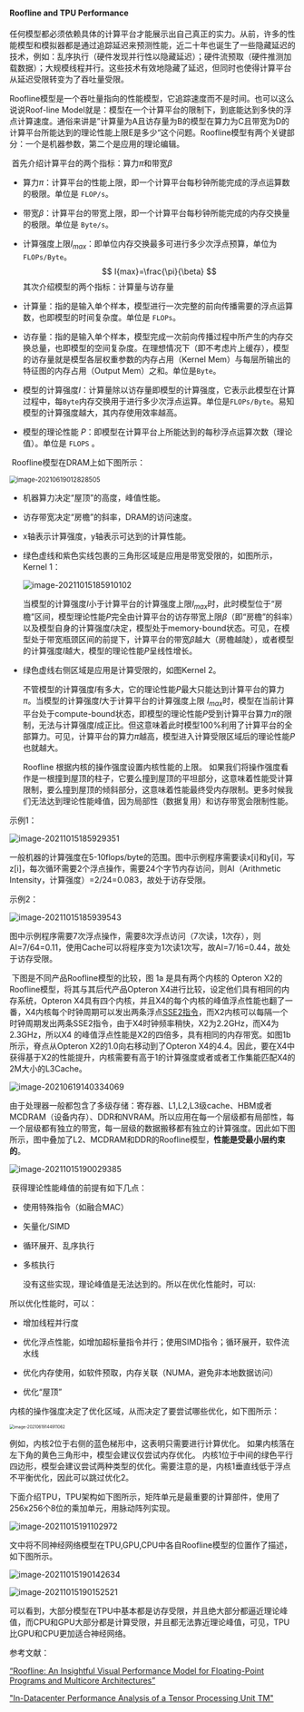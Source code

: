 #### Roofline and TPU Performance

​		任何模型都必须依赖具体的计算平台才能展示出自己真正的实力。从前，许多的性能模型和模拟器都是通过追踪延迟来预测性能，近二十年也诞生了一些隐藏延迟的技术，例如：乱序执行（硬件发现并行性以隐藏延迟）；硬件流预取（硬件推测加载数据）；大规模线程并行。这些技术有效地隐藏了延迟，但同时也使得计算平台从延迟受限转变为了吞吐量受限。

​		Roofline模型是一个吞吐量指向的性能模型，它追踪速度而不是时间。也可以这么说说Roof-line Model就是：模型在一个计算平台的限制下，到底能达到多快的浮点计算速度。通俗来讲是”计算量为A且访存量为B的模型在算力为C且带宽为D的计算平台所能达到的理论性能上限E是多少“这个问题。Roofline模型有两个关键部分：一个是机器参数，第二个是应用的理论编辑。

​		首先介绍计算平台的两个指标：算力$\pi$和带宽$\beta$

- 算力$\pi$：计算平台的性能上限，即一个计算平台每秒钟所能完成的浮点运算数的极限。单位是 `FLOP/s`。

- 带宽$\beta$：计算平台的带宽上限，即一个计算平台每秒钟所能完成的内存交换量的极限。单位是 `Byte/s`。

- 计算强度上限$I_{max}$：即单位内存交换最多可进行多少次浮点预算，单位为 `FLOPs/Byte`。
  $$
  I{max}=\frac{\pi}{\beta}
  $$
  其次介绍模型的两个指标：计算量与访存量

- 计算量：指的是输入单个样本，模型进行一次完整的前向传播需要的浮点运算数，也即模型的时间复杂度。单位是 `FLOPs`。

- 访存量：指的是输入单个样本，模型完成一次前向传播过程中所产生的内存交换总量，也即模型的空间复杂度。在理想情况下（即不考虑片上缓存），模型的访存量就是模型各层权重参数的内存占用（Kernel Mem）与每层所输出的特征图的内存占用（Output Mem）之和。单位是`Byte`。

- 模型的计算强度$I$：计算量除以访存量即模型的计算强度，它表示此模型在计算过程中，每`Byte`内存交换用于进行多少次浮点运算。单位是`FLOPs/Byte`。易知模型的计算强度越大，其内存使用效率越高。

- 模型的理论性能 $P$：即模型在计算平台上所能达到的每秒浮点运算次数（理论值）。单位是 `FLOPS` 。



​		Roofline模型在DRAM上如下图所示：

<img src="../img/Roofline_and_TPU_Performance/Roofline-DRAM.png" alt="image-20210619012828505" style="zoom:80%;" />

- 机器算力决定“屋顶”的高度，峰值性能。

- 访存带宽决定“房檐”的斜率，DRAM的访问速度。

- x轴表示计算强度，y轴表示可达到的计算性能。

- 绿色虚线和紫色实线包裹的三角形区域是应用是带宽受限的，如图所示，Kernel 1：

  <img src="../img/Roofline_and_TPU_Performance/image-20211015185910102.png" alt="image-20211015185910102"  />

  当模型的计算强度$I$小于计算平台的计算强度上限$I_{max}$时，此时模型位于“房檐”区间，模型理论性能$P$完全由计算平台的访存带宽上限$\beta$（即“房檐”的斜率）以及模型自身的计算强度$I$决定，模型处于memory-bound状态。可见，在模型处于带宽瓶颈区间的前提下，计算平台的带宽$\beta$越大（房檐越陡），或者模型的计算强度$I$越大，模型的理论性能$P$呈线性增长。

- 绿色虚线右侧区域是应用是计算受限的，如图Kernel 2。

  不管模型的计算强度$I$有多大，它的理论性能$P$最大只能达到计算平台的算力$\pi$。当模型的计算强度$I$大于计算平台的计算强度上限 $I_{max}$时，模型在当前计算平台处于compute-bound状态，即模型的理论性能$P$受到计算平台算力$\pi$的限制，无法与计算强度$I$成正比。但这意味着此时模型100%利用了计算平台的全部算力。可见，计算平台的算力$\pi$越高，模型进入计算受限区域后的理论性能$P$也就越大。

  Roofline 根据内核的操作强度设置内核性能的上限。 如果我们将操作强度看作是一根撞到屋顶的柱子，它要么撞到屋顶的平坦部分，这意味着性能受计算限制，要么撞到屋顶的倾斜部分，这意味着性能最终受内存限制。更多时候我们无法达到理论性能峰值，因为局部性（数据复用）和访存带宽会限制性能。

示例1：

![image-20211015185929351](../img/Roofline_and_TPU_Performance/image-20211015185929351.png)

一般机器的计算强度在5-10flops/byte的范围。图中示例程序需要读x[i]和y[i]，写z[i]，每次循环需要2个浮点操作，需要24个字节内存访问，则AI（Arithmetic Intensity，计算强度）=2/24=0.083，故处于访存受限。

示例2：

![image-20211015185939543](../img/Roofline_and_TPU_Performance/image-20211015185939543.png)

图中示例程序需要7次浮点操作，需要8次浮点访问（7次读，1次存），则AI=7/64=0.11，使用Cache可以将程序变为1次读1次写，故AI=7/16=0.44，故处于访存受限。

​		下图是不同产品Roofline模型的比较，图 1a 是具有两个内核的 Opteron X2的Roofline模型，将其与其后代产品Opteron X4进行比较，设定他们具有相同的内存系统，Opteron X4具有四个内核，并且X4的每个内核的峰值浮点性能也翻了一番，X4内核每个时钟周期可以发出两条浮点[SSE2指令](https://baike.baidu.com/item/SSE2%E6%8C%87%E4%BB%A4%E9%9B%86/1352365?fr=aladdin)，而X2内核可以每隔一个时钟周期发出两条SSE2指令，由于X4时钟频率稍快，X2为2.2GHz，而X4为2.3GHz，所以X4 的峰值浮点性能是X2的四倍多，具有相同的内存带宽。如图1b所示，脊点从Opteron X2的1.0向右移动到了Opteron X4的4.4。因此，要在X4中获得基于X2的性能提升，内核需要有高于1的计算强度或者或者工作集能匹配X4的2M大小的L3Cache。

![image-20210619140334069](../img/Roofline_and_TPU_Performance/OpteronRoofline.png)

​		由于处理器一般都包含了多级存储：寄存器、L1,L2,L3级cache、HBM或者MCDRAM（设备内存）、DDR和NVRAM。所以应用在每一个层级都有局部性，每一个层级都有独立的带宽，每一层级的数据搬移都有独立的计算强度。因此如下图所示，图中叠加了L2、MCDRAM和DDR的Roofline模型，**性能是受最小层约束的**。

![image-20211015190029385](../img/Roofline_and_TPU_Performance/image-20211015190029385.png)

​		获得理论性能峰值的前提有如下几点：

- 使用特殊指令（如融合MAC）

- 矢量化/SIMD

- 循环展开、乱序执行

- 多核执行

  没有这些实现，理论峰值是无法达到的。所以在优化性能时，可以:

所以优化性能时，可以：

- 增加线程并行度
- 优化浮点性能，如增加超标量指令并行；使用SIMD指令；循环展开，软件流水线
- 优化内存使用，如软件预取，内存关联（NUMA，避免非本地数据访问）

- 优化“屋顶”

内核的操作强度决定了优化区域，从而决定了要尝试哪些优化，如下图所示：

<img src="../img/Roofline_and_TPU_Performance/Roofline Model with Ceilings for Opteron X2.png" alt="image-20210619144911062" style="zoom: 50%;" />

例如，内核2位于右侧的蓝色梯形中，这表明只需要进行计算优化。 如果内核落在左下角的黄色三角形中，模型会建议仅尝试内存优化。 内核1位于中间的绿色平行四边形，模型会建议尝试两种类型的优化。需要注意的是，内核1垂直线低于浮点不平衡优化，因此可以跳过优化2。

​		下面介绍TPU，TPU架构如下图所示，矩阵单元是最重要的计算部件，使用了256x256个8位的乘加单元，用脉动阵列实现。

![image-20211015191102972](../img/Roofline_and_TPU_Performance/image-20211015191102972.png)

​		文中将不同神经网络模型在TPU,GPU,CPU中各自Roofline模型的位置作了描述，如下图所示。

![image-20211015190142634](../img/Roofline_and_TPU_Performance/image-20211015190142634.png)

![image-20211015190152521](../img/Roofline_and_TPU_Performance/image-20211015190152521.png)

可以看到，大部分模型在TPU中基本都是访存受限，并且绝大部分都逼近理论峰值，而CPU和GPU大部分都是计算受限，并且都无法靠近理论峰值，可见，TPU比GPU和CPU更加适合神经网络。

参考文献：

[“Roofline: An Insightful Visual Performance Model for Floating-Point Programs and Multicore Architectures”](https://people.eecs.berkeley.edu/~kubitron/cs252/handouts/papers/RooflineVyNoYellow.pdf)

["In-Datacenter Performance Analysis of a Tensor Processing Unit TM"](https://arxiv.org/ftp/arxiv/papers/1704/1704.04760.pdf)

